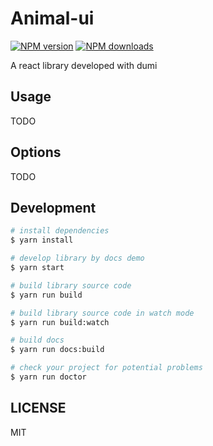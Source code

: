 # Animal-ui

[![NPM version](https://img.shields.io/npm/v/Animal-ui.svg?style=flat)](https://npmjs.org/package/Animal-ui)
[![NPM downloads](http://img.shields.io/npm/dm/Animal-ui.svg?style=flat)](https://npmjs.org/package/Animal-ui)

A react library developed with dumi

## Usage

TODO

## Options

TODO

## Development

```bash
# install dependencies
$ yarn install

# develop library by docs demo
$ yarn start

# build library source code
$ yarn run build

# build library source code in watch mode
$ yarn run build:watch

# build docs
$ yarn run docs:build

# check your project for potential problems
$ yarn run doctor
```

## LICENSE

MIT
